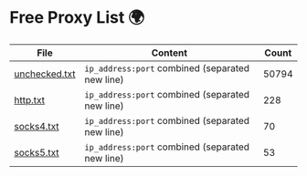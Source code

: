 
# Free Proxy List 🌍

|File|Content|Count|
|----|-------|-----|
|[unchecked.txt](https://raw.githubusercontent.com/yemixzy/proxy-list/main/proxies/unchecked.txt)|`ip_address:port` combined (separated new line)|50794|
|[http.txt](https://raw.githubusercontent.com/yemixzy/proxy-list/main/proxies/http.txt)|`ip_address:port` combined (separated new line)|228|
|[socks4.txt](https://raw.githubusercontent.com/yemixzy/proxy-list/main/proxies/socks4.txt)|`ip_address:port` combined (separated new line)|70|
|[socks5.txt](https://raw.githubusercontent.com/yemixzy/proxy-list/main/proxies/socks5.txt)|`ip_address:port` combined (separated new line)|53|

